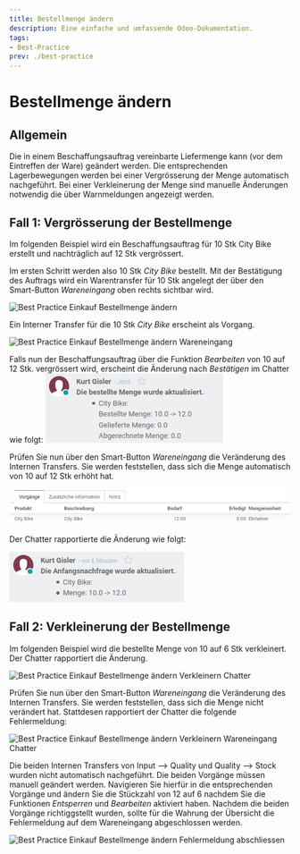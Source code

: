 ```yaml
---
title: Bestellmenge ändern
description: Eine einfache und umfassende Odoo-Dokumentation.
tags:
- Best-Practice
prev: ./best-practice
---
```

# Bestellmenge ändern

## Allgemein

Die in einem Beschaffungsauftrag vereinbarte Liefermenge kann (vor dem Eintreffen der Ware) geändert werden. Die entsprechenden Lagerbewegungen werden bei einer Vergrösserung der Menge automatisch nachgeführt. Bei einer Verkleinerung der Menge sind manuelle Änderungen notwendig die über Warnmeldungen angezeigt werden.

## Fall 1: Vergrösserung der Bestellmenge

Im folgenden Beispiel wird ein Beschaffungsauftrag für 10 Stk City Bike erstellt und nachträglich auf 12 Stk vergrössert.

Im ersten Schritt werden also 10 Stk *City Bike* bestellt. Mit der Bestätigung des Auftrags wird ein Warentransfer für 10 Stk angelegt der über den Smart-Button *Wareneingang* oben rechts sichtbar wird. 

![Best Practice Einkauf Bestellmenge ändern](attachments/Best%20Practice%20Einkauf%20Bestellmenge%20ändern.png)

Ein Interner Transfer für die 10 Stk *City Bike* erscheint als Vorgang.

![Best Practice Einkauf Bestellmenge ändern Wareneingang](attachments/Best%20Practice%20Einkauf%20Bestellmenge%20ändern%20Wareneingang.png)

Falls nun der Beschaffungsauftrag über die Funktion *Bearbeiten* von 10 auf 12 Stk. vergrössert wird, erscheint die Änderung nach *Bestätigen* im Chatter wie folgt:
![Best Practice Einkauf Bestellmenge ändern Vergrösserung Chatter](attachments/Best%20Practice%20Einkauf%20Bestellmenge%20ändern%20Vergrösserung%20Chatter.png)

Prüfen Sie nun über den Smart-Button *Wareneingang* die Veränderung des Internen Transfers. Sie werden feststellen, dass sich die Menge automatisch von 10 auf 12 Stk erhöht hat.

![Best Practice Einkauf Bestellmenge ändern Wareneingang Vergrösserung](attachments/Best%20Practice%20Einkauf%20Bestellmenge%20ändern%20Wareneingang%20Vergrösserung.png)

Der Chatter rapportierte die Änderung wie folgt:

![Best Practice Einkauf Bestellmenge ändern Vergrösserung Wareneingang Chatter](attachments/Best%20Practice%20Einkauf%20Bestellmenge%20ändern%20Vergrösserung%20Wareneingang%20Chatter.png)

## Fall 2: Verkleinerung der Bestellmenge

Im folgenden Beispiel wird die bestellte Menge von 10 auf 6 Stk verkleinert. Der Chatter rapportiert die Änderung.

![Best Practice Einkauf Bestellmenge ändern Verkleinern Chatter](attachments/Best%20Practice%20Einkauf%20Bestellmenge%20ändern%20Verkleinern%20Chatter.png)

Prüfen Sie nun über den Smart-Button *Wareneingang* die Veränderung des Internen Transfers. Sie werden feststellen, dass sich die Menge nicht verändert hat. Stattdesen rapportiert der Chatter die folgende Fehlermeldung:

![Best Practice Einkauf Bestellmenge ändern Verkleinern Wareneingang Chatter](attachments/Best%20Practice%20Einkauf%20Bestellmenge%20ändern%20Verkleinern%20Wareneingang%20Chatter.png)

Die beiden Internen Transfers von Input --> Quality und Quality --> Stock wurden nicht automatisch nachgeführt. Die beiden Vorgänge müssen manuell geändert werden. Navigieren Sie hierfür in die entsprechenden Vorgänge und ändern Sie die Stückzahl von 12 auf 6 nachdem Sie die Funktionen *Entsperren* und *Bearbeiten* aktiviert haben. Nachdem die beiden Vorgänge richtiggstellt wurden, sollte für die Wahrung der Übersicht die Fehlermeldung auf dem Wareneingang abgeschlossen werden.

![Best Practice Einkauf Bestellmenge ändern Fehlermeldung abschliessen](attachments/Best%20Practice%20Einkauf%20Bestellmenge%20ändern%20Fehlermeldung%20abschliessen.gif)